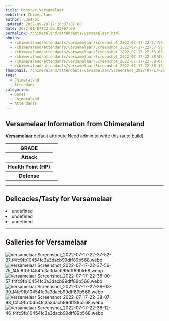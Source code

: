 ```yaml
---
title: Monster Versamelaar
webtitle: Chimeraland
author: L3n4r0x
updated: 2022-09-29T17:26:37+07:00
date: 2022-01-07T22:56:03+07:00
permalink: /chimeraland/attendants/versamelaar.html
photos:
  - /chimeraland/attendants/versamelaar/Screenshot_2022-07-17-22-37-52-97_f4fc9fb10454fc3a3dacb99dff89b568.webp
  - /chimeraland/attendants/versamelaar/Screenshot_2022-07-17-22-37-56-75_f4fc9fb10454fc3a3dacb99dff89b568.webp
  - /chimeraland/attendants/versamelaar/Screenshot_2022-07-17-22-38-00-57_f4fc9fb10454fc3a3dacb99dff89b568.webp
  - /chimeraland/attendants/versamelaar/Screenshot_2022-07-17-22-38-03-99_f4fc9fb10454fc3a3dacb99dff89b568.webp
  - /chimeraland/attendants/versamelaar/Screenshot_2022-07-17-22-38-07-98_f4fc9fb10454fc3a3dacb99dff89b568.webp
  - /chimeraland/attendants/versamelaar/Screenshot_2022-07-17-22-38-12-46_f4fc9fb10454fc3a3dacb99dff89b568.webp
thumbnail: /chimeraland/attendants/versamelaar/Screenshot_2022-07-17-22-37-52-97_f4fc9fb10454fc3a3dacb99dff89b568.webp
tags:
  - Chimeraland
  - Attendant
categories:
  - Games
  - Chimeraland
  - Attendants
---
```


<section id="bootstrap-wrapper"><link rel="stylesheet" href="https://cdn.statically.io/gh/dimaslanjaka/Web-Manajemen/40ac3225/css/bootstrap-4.5-wrapper.css"/><h1>Versamelaar Information from Chimeraland</h1><p><b>Versamelaar</b> default attribute Need admin to write this (auto build)<table><tr><th>GRADE</th><td></td></tr><tr><th>Attack</th><td></td></tr><tr><th>Health Point (HP)</th><td></td></tr><tr><th>Defense</th><td></td></tr></table></p><hr/><h2>Delicacies/Tasty for Versamelaar</h2><li class="d-flex justify-content-between">undefined </li><li class="d-flex justify-content-between">undefined </li><li class="d-flex justify-content-between">undefined </li><hr/><div id="gallery"><h2>Galleries for Versamelaar</h2><div class="row"><div class="col-lg-6 col-12"><img src="/chimeraland/attendants/versamelaar/Screenshot_2022-07-17-22-37-52-97_f4fc9fb10454fc3a3dacb99dff89b568.webp" alt="Versamelaar Screenshot_2022-07-17-22-37-52-97_f4fc9fb10454fc3a3dacb99dff89b568.webp"/></div><div class="col-lg-6 col-12"><img src="/chimeraland/attendants/versamelaar/Screenshot_2022-07-17-22-37-56-75_f4fc9fb10454fc3a3dacb99dff89b568.webp" alt="Versamelaar Screenshot_2022-07-17-22-37-56-75_f4fc9fb10454fc3a3dacb99dff89b568.webp"/></div><div class="col-lg-6 col-12"><img src="/chimeraland/attendants/versamelaar/Screenshot_2022-07-17-22-38-00-57_f4fc9fb10454fc3a3dacb99dff89b568.webp" alt="Versamelaar Screenshot_2022-07-17-22-38-00-57_f4fc9fb10454fc3a3dacb99dff89b568.webp"/></div><div class="col-lg-6 col-12"><img src="/chimeraland/attendants/versamelaar/Screenshot_2022-07-17-22-38-03-99_f4fc9fb10454fc3a3dacb99dff89b568.webp" alt="Versamelaar Screenshot_2022-07-17-22-38-03-99_f4fc9fb10454fc3a3dacb99dff89b568.webp"/></div><div class="col-lg-6 col-12"><img src="/chimeraland/attendants/versamelaar/Screenshot_2022-07-17-22-38-07-98_f4fc9fb10454fc3a3dacb99dff89b568.webp" alt="Versamelaar Screenshot_2022-07-17-22-38-07-98_f4fc9fb10454fc3a3dacb99dff89b568.webp"/></div><div class="col-lg-6 col-12"><img src="/chimeraland/attendants/versamelaar/Screenshot_2022-07-17-22-38-12-46_f4fc9fb10454fc3a3dacb99dff89b568.webp" alt="Versamelaar Screenshot_2022-07-17-22-38-12-46_f4fc9fb10454fc3a3dacb99dff89b568.webp"/></div></div></div></section>